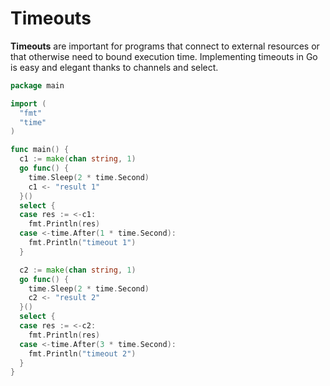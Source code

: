 # Timeouts

**Timeouts** are important for programs that connect to external resources or
that otherwise need to bound execution time. Implementing timeouts in Go is easy
and elegant thanks to channels and select.

``` go
package main

import (
  "fmt"
  "time"
)

func main() {
  c1 := make(chan string, 1)
  go func() {
    time.Sleep(2 * time.Second)
    c1 <- "result 1"
  }()
  select {
  case res := <-c1:
    fmt.Println(res)
  case <-time.After(1 * time.Second):
    fmt.Println("timeout 1")
  }

  c2 := make(chan string, 1)
  go func() {
    time.Sleep(2 * time.Second)
    c2 <- "result 2"
  }()
  select {
  case res := <-c2:
    fmt.Println(res)
  case <-time.After(3 * time.Second):
    fmt.Println("timeout 2")
  }
}
```
